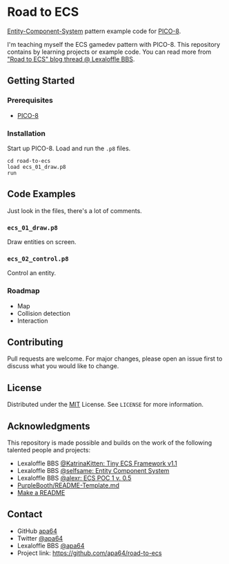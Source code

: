 # Road to ECS

[Entity-Component-System](https://en.wikipedia.org/wiki/Entity_component_system) pattern example code for [PICO-8](https://www.lexaloffle.com/pico-8.php).

I'm teaching myself the ECS gamedev pattern with PICO-8. This repository contains by learning projects or example code. You can read more from ["Road to ECS" blog thread @ Lexaloffle BBS](https://www.lexaloffle.com/bbs/?tid=39315).

## Getting Started

### Prerequisites

- [PICO-8](https://www.lexaloffle.com/pico-8.php)

### Installation

Start up PICO-8. Load and run the `.p8` files.

```pico-8
cd road-to-ecs
load ecs_01_draw.p8
run
```

## Code Examples

Just look in the files, there's a lot of comments.

### `ecs_01_draw.p8`

Draw entities on screen.

### `ecs_02_control.p8`

Control an entity.

### Roadmap

- Map
- Collision detection
- Interaction

## Contributing

Pull requests are welcome. For major changes, please open an issue first to discuss what you would like to change.

## License

Distributed under the [MIT](https://choosealicense.com/licenses/mit/) License. See `LICENSE` for more information.

## Acknowledgments

This repository is made possible and builds on the work of the following talented people and projects:

- Lexaloffle BBS [@KatrinaKitten: Tiny ECS Framework v1.1](https://www.lexaloffle.com/bbs/?tid=39021)
- Lexaloffle BBS [@selfsame: Entity Component System](https://www.lexaloffle.com/bbs/?tid=30039)
- Lexaloffle BBS [@alexr: ECS POC 1 v. 0.5](https://www.lexaloffle.com/bbs/?pid=68554#p)
- [PurpleBooth/README-Template.md](https://gist.github.com/PurpleBooth/109311bb0361f32d87a2)
- [Make a README](https://www.makeareadme.com/)

## Contact

- GitHub [apa64](https://github.com/apa64)
- Twitter [@apa64](https://twitter.com/apa64)
- Lexaloffle BBS [@apa64](https://www.lexaloffle.com/bbs/?uid=45600)
- Project link: https://github.com/apa64/road-to-ecs
